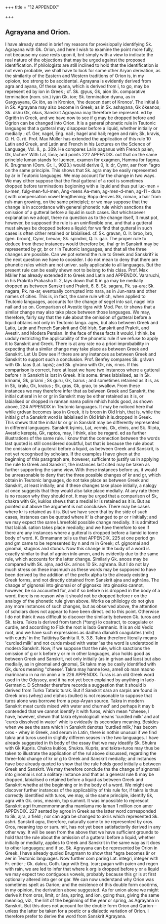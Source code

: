 +++
title = "12 APPENDIX"

+++
## Agrayana and Orion. 
I have already stated in brief my reasons for provisiopally identifying Sk. Agrayana with Gk. Orion, and here I wish to examine the point more fully, not because my case rests upon it, bnt simply with a view to indicate the real nature of the objections that may be urged against the proposed identification. If philologists are still inclined to hold that the identification is not even probable, we shall have to look for some other Aryan derivation, as the similarity of the Eastern and Western traditions of Orion is, in my opioion, too strong to be accidental. 
Agrayana is evidently derived from agra and ayana, Of these ayana, which is derived from i, to go, may be represent ed by ion in Greek ; cf. Sk. @yus, Gk, aiön Sk. comparative termination (nom. sin.) iyán Gk. ion; Sk. termination dyana, as in Gargyayana, Gk iön, as in Kronion, 'the descen dant of Kronos'. The initial å in Sk. Agrayana may also become in Greek; as in Sk. ashayana, Gk õkeanos; Sk. dshu Gk, ökus, Sanskrit Ägrayana inay therefore be represent. ed by Ogriön in Greck, and we have now to see if g may be dropped before and Ogrion can be changed into Orion. It is a general phonetic rule in Teutonic languages that a gutteral may disappear before a liquid, whether initially or medially ; cf. Ger, nagel, Eng. nail ; hagel and hail; regen and rain; Sk, kravis, O. H. G. rõ. Prof. Max Müller has extended the application of this rule 10 Latin and Greek, and Latin and French in his Lectures on the Science of Language, Vol. II., p. 309. He compares Lalin paganus with French paien, Gk, láchne' With Lat, lāna; and points 222 
APPENDIX. 
out that on the same principle luman stands for lucmen, examen for exagmen, Hamma for fagma. K. Brugmann (Oom. Gr. I., 9023.) would derive 0, Ir. dr, Cymr, aer from "agro on the same principle. This shows that Sk. agra may be easily represented by är in Teutonic languages. We may account for the change in two ways. We may cither suppose that the final gutteral of a root is sometimes dropped before terminations begioning with a liquid and thus put luc-men = lu-men, fulg-men-ful-men, Ang-mens Aa-men, ag-men-d-men, ag-11 - dura ( with compensation vowel lengthening; Bopp derives Sk, roman, a hair from ruh-man growing, on the same principle); or we may suppose that the change is in accordance with general phonetic rule which sanctions the omission of a gutteral before a liquid in such cases. But whichsoever explanation we adopt, there no question as to the change itself, It must pot, however, be supposed the rule is an uninflexible one, and that a gutteral must always be dropped before a liquid; for we find that gutteral in such cases is often cither retained or labialised. cf. Sk. gravan, O. Ir. broo, bro, (gen. broon), Cymr, breuan; Sk. spindmi, Q. Ir. gair. The proper rule to deduce from these instances would therefore be, thal gr in Sanskrit may be represented by gr, br or r in Teutonic languages, and that all the three changes are possible. 
Can we pot extend the rule to Greek and Sanskrit? is the next question we have to coosider. I do not mean to deny that there are phunetic rules which are not univer. sally applicable to all languages. But the present rule can be easily shewn not to belong to this cláss. Prof. Max Mäller has already extended it to Greek and Latin and 
APPENDIX. 
Vararuchi, in his Prakrita Prakasha II. 2, lays down that & in ga may be medially dropped as between Sanskrit and Prakrit, 6. 8. Sk. sagara, Pk. sa-ara; Sk. nagara, Pk. na-ar, eventually corrupted into nara, as in Jun-nara and other names of cities. This is, in fact, the same rule which, when applied to Teutonic languages, accounts for the change of segel into sail, nagel into nail and so on. Comparison of Avestic tigra with Mod. Per. tir shews that a similar change may also take place between those languages. We may, therefore, fairly say that the rule about the omission of gutteral before a liquid obtains not only in Teutonic langa. ages, but also between Greek and Latio, Latin and French Sanskrit and Old Irish, Sanskrit and Prakrit, and Avestir. and Modera Persian. In the face of these facts it would, I think, be uaduly restricting the applicability of the phonetic rule if we refuse to apply it to Sanskrit and Greek. There is at any rate no a priori improbability in expecting that a similar change may take place as between Greek and Sanskrit. Let Us Dow see if there are any instances as between Greek and Sanskrit to support such a conclusion. 
Prof. Benfey compares Sk. grávan with Gk. laas (Lat. lapis); and Sk. ghráno with Gk, nis, rinos. If this comparison is correct, here at least we have two instancos where a gutteral before r in Sanskrit is lost in Greek. It is some. times labialised, as in Sk. krinami, Gk, priami ; Sk guru, Gk, barus ; and sometimes retained as it is, as in Sk, kralu, Gk, kratus ; Sk, gras, Gk, grao, to swallow. From these instances we may therefore infer that as belween Greek and Sanskrit, the initial cutleral in kr or gr in Sanskrit may be either retained as it is, or labialised or dropped in 
rannan nama polim mhich holds good, as shown above, 
224 
APPENDIX 
in Teutonic languages. It may be noticed here ihal while grdvan becomes laos in Greek, it is broon in Old Irish, that is, while the initial g of a Sanskrit word is labialised in Old Irish it is.dropped in Greek. This shews that the initial kr or gr in Sanskrit may be differently represented in different languages. Sanskrit kşimis, Lat, vermis, Gk, elmis, and Sk. Rlipta, Avestic kerepta, Gk, raptos, may, I think, also be regard. ed as further illustrations of the same rule. I know that the connection between the words last quoted is still considered doubtful, but that is because the rule about the omission of a guiteral before a liquid, as between Greek and Sanskrit, is not yet recognised by scholars. If the examples I have given at the beginning of this paragraph are, however, sufficient to justify us in applying the rule to Greek and Sanskrit, the instances last cited may be taken as further supporting the same view. 
With these instances before us, it would be unreasonable to deny that the three possible changes of kr and gr, which obtain in Teutonic languages, do not take place as between Greek and Sanskrit, at least initially; and if these changes take place initially, a nalogy at once suggests that they would also take place medially. At any rate there is no reason why they should not. It may be urged that a comparison of Sk, chakra with Gk, kuklos shews that a medial kr is retained as it is. But as pointed out above the argument is not conclusive. There may be cases where kr is retained as it is. But we have seen that by the side of such cases, instances can be quoted where it' is changed to pr or r initially; and we may expect the same Lhreefold possible change medially. It is admitted that labiali. sation takes place medially; and we have therefore to see if there are any instances where a gutteral is dropped before a liamid io tome body of word. K. Brmamann tells us that 
APPENDIX. 
225 
at one period gn and gm came to be represented by n and m in Greek; cf. gignomai and ginomai, stugnos and stunos. Now this change in the budy of a word is exactly similar to that of agnien inlo amen, and is evidently due to the same rule, which accounts for the latter change. Similarly Gk. anoos may be compared with Sk. ajna, aad Gk. arinos 10 Sk. aghrana. But I do not lay much stress on these inasmuch as these words may be supposed to have been derived by the addition of the prefix alpha to the already existing Greek forms, and not directly obtained from Sanskrit ajna and aghrāna. The chaoge of gignonai into ginomai or of gignosko into ginosko cannot, however, be so accounted for, and if so before n is dropped in the body of a word, there is no reason why it should not be dropped before r on the analogy of the phonetic rule given above. Works oa philology do not give any more instances of such changes, but as observed above, the attention of scholars does not appear to have been direct. ed to this point. Otherwise I do not think it was difficult to discover the similarity between Gk. turos and Sk. takra. Takra is derived from tanch (\*teng) lo coatract, to coagulate or curdle, and according to Fick the root is Iado Germanic. It is an old Vedic root, and we have such expressions as dadhna dlanakti coagulates (milk) with curds' in the Taittiriya Sanhita II. 5. 3.8. Takra therefore literally means 'curdled milk' and not curds mixed with water 'as the word is understood in modera Sanskrit. Now, if we suppose that the rule, which saactions the omission of g or k before y or m in other languages, also holds good as between Greek and Sanskrit, not only initially (as in grivan aad laos) but also medially, as in ginomai and ginomai, Sk takra may be casily identified with Gk, duros meaning "cheese'. Takra may 
hanne lova, amell ob man maono mariniramo in na rin anim 
a le 
226 
APPENDIX. 
Turas is an old Greek word used in the Odyssey, and it ha not yet been explained by anything in Iado-Germanic. D Schrader therefore records a suggestion that it should b derived from Turko Tataric turak. But if Sanskrit sära an sarpis are found in Greek oros (whey) and elphos (bulter) is not reasonable to suppose that turos alone was borrowe from a pop-Aryan source. Takra in modern Sanskrit meat 
curds mixed with water and churned' and perhaps it may b contended that we cannot identify it with furos, which mean \*cheese, I have, however, shewn that takra etymologicall means 'curdled milk' and aot 'curds dissolved in water' whic is evideatly its secondary meaning. Besides when we see the sara which in Sanskrit denotes 'curdled milk,' has becom oros - whey in Greek, and serum in Latin, there is nothin unusual if we find takra and turos used in slightly differen seases in the two languages. I have already suggested in th body of the essay that we may ideatify Sk. Shukra with Gk Kupris. Chakra kuklos, Shukra. Kupris, and takra=turos may thus be taken to illustrate the application of the rul above discussed, regarding the three-fold change of kr or g to Greek and Sanskrit medially; and instances have bee already quoted to show that the rule holds good initially a between Greek and Sanskrit. We may therefore conclude tha the change of signomai into ginomai is not a solitary instance and that as a general rule & may be dropped, labialised o retained before a liquid as between Greek and Sanskrit whethe at the beginning or in the body of a word. We might eve discover further instances of the applicability of this rule for, if takra is thus correctly identified with turos, we may, oi the same principle, identify 8k, agra with Gk. oros, meanin, top summit. It was impossible to represcot Sanskrit agri frumemmomnandha mamlama mo laman 1 million con amor 
APPENDIX. 
227 
sented by agros in Greek as the latter word corresponded to Sk, ajra, a field ; nor can agra be changed to akris which represented Sk. ashri. Sanskrit agra, therefore, naturally came to be represented by oros. Oros, meaning top or sum. mit, has not yet been satisfactorily derived in any other way. 
It will be seen from the above that we have sufficient grounds to hold that the rule about the omission of a gutteral before a liquid, whether initially or medially, applies to Greek and Sanskrit in the same way as it does to other languages; and if so, Sk. Agrayana can be represented by Orion in Greek. 
I have already quoled Brugmann to show that \*agra becomes är or aer in Teutonic languages. Now further com paring Lat. integri, integer with Fr. entier ; Gk. dakru, Goth. tagr with Eng. tear; pagan with paien and regen with rain, we are led to infer that where k org is dropped before y or a liquid we may expect two contiguous vowels, probably because this gr is at first optionally altered into ger or gar. We can now understand why Orion was sometimes spelt as Oarion; and the existence of this double form cooörms, in my opinion, the derivation above suggested. As for union alone we might derive it from oros, limit, or āra, spring, and ion, going thus, giving the same meaniog, viz., the lirit of the beginning of the year or spring, as Agrayana in Sanskrit. But this does not account for the double form Orion and Qarion--unless the latter be taken for a poetic or a dialectic variation of Orion. I therefore prefer to derive the word from Sanskrit Agrayana.